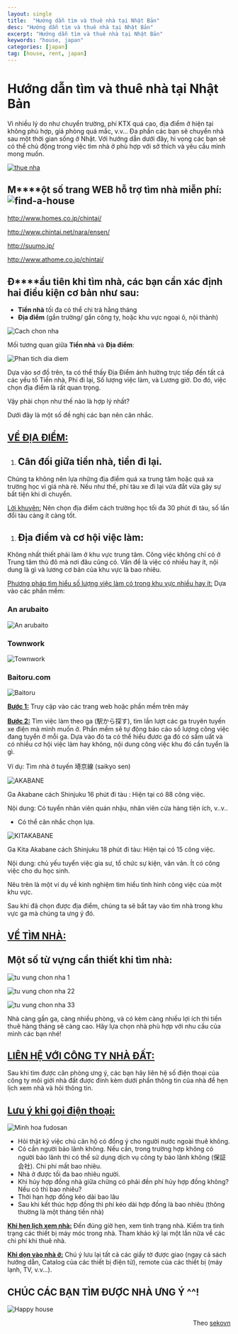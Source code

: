 ```yaml
---
layout: single
title:  "Hướng dẫn tìm và thuê nhà tại Nhật Bản"
desc: "Hướng dẫn tìm và thuê nhà tại Nhật Bản"
excerpt: "Hướng dẫn tìm và thuê nhà tại Nhật Bản"
keywords: "house, japan"
categories: [japan]
tag: [house, rent, japan]
---
```


# Hướng dẫn tìm và thuê nhà tại Nhật Bản

Vì nhiều lý do như chuyển trường, phí KTX quá cao, địa điểm ở hiện tại không phù hợp, giá phòng quá mắc, v.v… Đa phần các bạn sẽ chuyển nhà sau một thời gian sống ở Nhật. Với hướng dẫn dưới đây, hi vọng các bạn sẽ có thể chủ động trong việc tìm nhà ở phù hợp với sở thích và yêu cầu mình mong muốn.

[![thue nha](/wp-content/uploads/2015/12/thue-nha.jpg)](/wp-content/uploads/2015/12/thue-nha.jpg)

## **M****ột số trang WEB hỗ trợ tìm nhà miễn phí: ![find-a-house](https://sekovn.files.wordpress.com/2015/12/find-a-house.jpg?w=239&h=179)**

[http://www.homes.co.jp/chintai/  
<span class="wpel-icon wpel-image wpel-icon-6"></span>](//www.homes.co.jp/chintai/)

[http://www.chintai.net/nara/ensen/<span class="wpel-icon wpel-image wpel-icon-6"></span>](//www.chintai.net/nara/ensen/)

[http://suumo.jp/<span class="wpel-icon wpel-image wpel-icon-6"></span>](//suumo.jp/)

[http://www.athome.co.jp/chintai/<span class="wpel-icon wpel-image wpel-icon-6"></span>](//www.athome.co.jp/chintai/)

## **Đ****ầu tiên khi tìm nhà, các bạn cần xác định hai điều kiện cơ bản như sau:**

*   **Tiền nhà** tối đa có thể chi trả hằng tháng
*   **Địa điểm** (gần trường/ gần công ty, hoặc khu vực ngoại ô, nội thành)

![Cach chon nha](https://sekovn.files.wordpress.com/2015/12/cach-chon-nha.jpg?w=640)

Mối tương quan giữa **Tiền nhà** và **Địa điểm**:

![Phan tich dia diem](https://sekovn.files.wordpress.com/2015/12/phan-tich-dia-diem.jpg?w=640)

Dựa vào sơ đồ trên, ta có thể thấy Địa Điểm ảnh hưởng trực tiếp đến tất cả các yếu tố Tiền nhà, Phí đi lại, Số lượng việc làm, và Lương giờ. Do đó, việc chọn địa điểm là rất quan trọng.

Vậy phải chọn như thế nào là hợp lý nhất?

Dưới đây là một số đề nghị các bạn nên cân nhắc.

## **<u>VỀ ĐỊA ĐIỂM:</u>**

1.  ## **Cân đối giữa tiền nhà, tiền đi lại.**

Chúng ta không nên lựa những địa điểm quá xa trung tâm hoặc quá xa trường học vì giá nhà rẻ. Nếu như thế, phí tàu xe đi lại vừa đắt vừa gây sự bất tiện khi di chuyển.

<u>Lời khuyên:</u> Nên chọn địa điểm cách trường học tối đa 30 phút đi tàu, số lần đổi tàu càng ít càng tốt.

1.  ## **Địa điểm và cơ hội việc làm:**

Không nhất thiết phải làm ở khu vực trung tâm. Công việc không chỉ có ở Trung tâm thủ đô mà nơi đâu cũng có. Vấn đề là việc có nhiều hay ít, nội dung là gì và lương cơ bản của khu vực là bao nhiêu.

<u>Phương pháp tìm hiểu số lượng việc làm có trong khu vực nhiều hay ít:</u> Dựa vào các phần mềm:

### An arubaito

![An arubaito](https://sekovn.files.wordpress.com/2015/12/an-arubaito.png?w=295&h=295)

### Townwork

![Townwork](https://sekovn.files.wordpress.com/2015/12/townwork.png?w=338&h=338)

### Baitoru.com

![Baitoru](https://sekovn.files.wordpress.com/2015/12/baitoru.png?w=436&h=324)

**<u>Bước 1:</u>** Truy cập vào các trang web hoặc phần mềm trên máy

**<u>Bước 2:</u>** Tìm việc làm theo ga (駅から探す), tìm lần lượt các ga truyên tuyến xe điện mà mình muốn ở. Phần mềm sẽ tự động báo cáo số lượng công việc đang tuyển ở mỗi ga. Dựa vào đó ta có thể hiểu đươc ga đó có sầm uất và có nhiều cơ hội việc làm hay không, nội dung công việc khu đó cần tuyển là gì.

Ví dụ: Tìm nhà ở tuyến 埼京線 (saikyo sen)

![AKABANE](https://sekovn.files.wordpress.com/2015/12/akabane.jpg?w=640)

Ga Akabane cách Shinjuku 16 phút đi tàu : Hiện tại có 88 công việc.

Nội dung: Có tuyển nhân viên quán nhậu, nhân viên cửa hàng tiện ích, v..v..

*   Có thể cân nhắc chọn lựa.

![KITAKABANE](https://sekovn.files.wordpress.com/2015/12/kitakabane.jpg?w=640)

Ga Kita Akabane cách Shinjuku 18 phút đi tàu: Hiện tại có 15 công việc.

Nội dung: chủ yếu tuyển việc gia sư, tổ chức sự kiện, vân vân. Ít có công việc cho du học sinh.

Nêu trên là một ví dụ về kinh nghiệm tìm hiểu tình hình công việc của một khu vực.

Sau khi đã chọn được địa điểm, chúng ta sẽ bắt tay vào tìm nhà trong khu vực ga mà chúng ta ưng ý đó.

## **<u>VỀ TÌM NHÀ:</u>**

## Một số từ vựng cần thiết khi tìm nhà:

![tu vung chon nha 1](https://sekovn.files.wordpress.com/2015/12/tu-vung-chon-nha-1.jpg?w=568&h=310)

![tu vung chon nha 22](https://sekovn.files.wordpress.com/2015/12/tu-vung-chon-nha-22.jpg?w=640)

![tu vung chon nha 33](https://sekovn.files.wordpress.com/2015/12/tu-vung-chon-nha-33.jpg?w=640)

Nhà càng gần ga, càng nhiều phòng, và có kèm càng nhiều lợi ích thì tiền thuê hàng tháng sẽ càng cao. Hãy lựa chọn nhà phù hợp với nhu cầu của mình các bạn nhé!

## **<u>LIÊN HỆ VỚI CÔNG TY NHÀ ĐẤT:</u>**

Sau khi tìm được căn phòng ưng ý, các bạn hãy liên hệ số điện thoại của công ty môi giới nhà đất được đính kèm dưới phần thông tin của nhà để hẹn lịch xem nhà và hỏi thông tin.

## **<u>Lưu ý khi gọi điện thoại:</u>**

![Minh hoa fudosan](https://sekovn.files.wordpress.com/2015/12/minh-hoa-fudosan.gif?w=293&h=255)

*   Hỏi thật kỹ việc chủ căn hộ có đồng ý cho người nước ngoài thuê không.
*   Có cần người bảo lãnh không. Nếu cần, trong trường hợp không có người bảo lãnh thì có thể sử dụng dịch vụ công ty bảo lãnh không (保証会社). Chi phí mất bao nhiêu.
*   Nhà ở được tối đa bao nhiêu người.
*   Khi hủy hợp đồng nhà giữa chừng có phải đền phí hủy hợp đồng không? Nếu có thì bao nhiêu?
*   Thời hạn hợp đồng kéo dài bao lâu
*   Sau khi kết thúc hợp đồng thì phí kéo dài hợp đồng là bao nhiêu (thông thường là một tháng tiền nhà)

**<u>Khi hẹn lịch xem nhà:</u>** Đến đúng giờ hẹn, xem tình trạng nhà. Kiểm tra tình trạng các thiết bị máy móc trong nhà. Tham khảo kỹ lại một lần nữa về các chi phí khi thuê nhà.

**<u>Khi dọn vào nhà ở:</u>** Chú ý lưu lại tất cả các giấy tờ được giao (ngay cả sách hướng dẫn, Catalog của các thiết bị điện tử), remote của các thiết bị (máy lạnh, TV, v.v…).

## CHÚC CÁC BẠN TÌM ĐƯỢC NHÀ ƯNG Ý ^^!

![Happy house](https://sekovn.files.wordpress.com/2015/12/happy-house.gif?w=640)

<div style="text-align: right">Theo <a href="https://sekovn.com/2015/12/18/huong-dan-cach-tim-thue-nha-o-tai-nhat/">sekovn</a></div>
